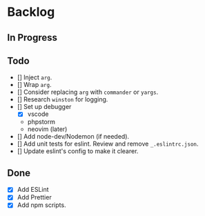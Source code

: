 # Backlog

## In Progress

## Todo

- [] Inject `arg`.
- [] Wrap `arg`.
- [] Consider replacing `arg` with `commander` or `yargs`.
- [] Research `winston` for logging.
- [] Set up debugger
  - [x] vscode
  - phpstorm
  - neovim (later)
- [] Add node-dev/Nodemon (if needed).
- [] Add unit tests for eslint. Review and remove `_.eslintrc.json`.
- [] Update eslint's config to make it clearer.

## Done

- [x] Add ESLint
- [x] Add Prettier
- [x] Add npm scripts.
